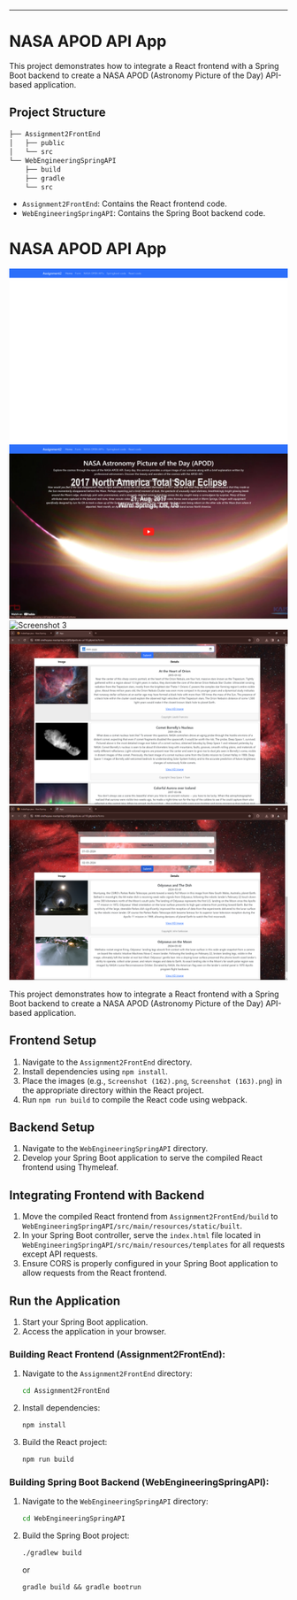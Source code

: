 
---

# NASA APOD API App

This project demonstrates how to integrate a React frontend with a Spring Boot backend to create a NASA APOD (Astronomy Picture of the Day) API-based application.

## Project Structure

```
├── Assignment2FrontEnd
│   ├── public
│   └── src
└── WebEngineeringSpringAPI
    ├── build
    ├── gradle
    └── src
```

- `Assignment2FrontEnd`: Contains the React frontend code.
- `WebEngineeringSpringAPI`: Contains the Spring Boot backend code.

# NASA APOD API App

![Screenshot 1](images/Screenshot%20(162).png)
![Screenshot 2](images/Screenshot%20(163).png)
![Screenshot 3](images/Screenshot%20(164).png)
![Screenshot 4](images/Screenshot%20(167).png)
![Screenshot 5](images/Screenshot%20(169).png)

This project demonstrates how to integrate a React frontend with a Spring Boot backend to create a NASA APOD (Astronomy Picture of the Day) API-based application.



## Frontend Setup

1. Navigate to the `Assignment2FrontEnd` directory.
2. Install dependencies using `npm install`.
3. Place the images (e.g., `Screenshot (162).png`, `Screenshot (163).png`) in the appropriate directory within the React project.
4. Run `npm run build` to compile the React code using webpack.

## Backend Setup

1. Navigate to the `WebEngineeringSpringAPI` directory.
2. Develop your Spring Boot application to serve the compiled React frontend using Thymeleaf.

## Integrating Frontend with Backend

1. Move the compiled React frontend from `Assignment2FrontEnd/build` to `WebEngineeringSpringAPI/src/main/resources/static/built`.
2. In your Spring Boot controller, serve the `index.html` file located in `WebEngineeringSpringAPI/src/main/resources/templates` for all requests except API requests.
3. Ensure CORS is properly configured in your Spring Boot application to allow requests from the React frontend.

## Run the Application

1. Start your Spring Boot application.
2. Access the application in your browser.



### Building React Frontend (Assignment2FrontEnd):

1. Navigate to the `Assignment2FrontEnd` directory:

   ```bash
   cd Assignment2FrontEnd
   ```

2. Install dependencies:

   ```bash
   npm install
   ```

3. Build the React project:

   ```bash
   npm run build
   ```

### Building Spring Boot Backend (WebEngineeringSpringAPI):

1. Navigate to the `WebEngineeringSpringAPI` directory:

   ```bash
   cd WebEngineeringSpringAPI
   ```

2. Build the Spring Boot project:

   ```bash
   ./gradlew build
   ```
   or 
   ```
   gradle build && gradle bootrun
   ```
